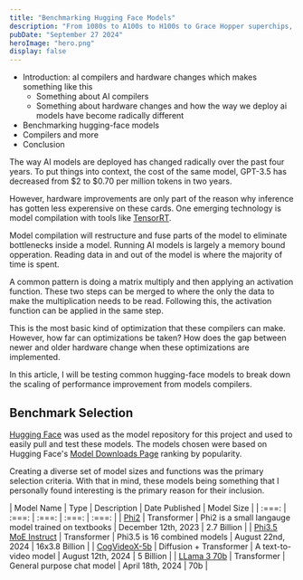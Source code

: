 ```yaml
---
title: "Benchmarking Hugging Face Models"
description: "From 1080s to A100s to H100s to Grace Hopper superchips, how has the performance of AI models increased"
pubDate: "September 27 2024"
heroImage: "hero.png"
display: false
---
```


- Introduction: aI compilers and hardware changes which makes something like this
  - Something about AI compilers
  - Something about hardware changes and how the way we deploy ai models have become radically different
- Benchmarking hugging-face models
- Compilers and more
- Conclusion


The way AI models are deployed has changed radically over the past four years. To put things into context, the cost of the same model, GPT-3.5 has decreased from $2 to $0.70 per million tokens in two years. 

However, hardware improvements are only part of the reason why inference has gotten less experensive on these cards. One emerging technology is model compilation with tools like [TensorRT](). 

Model compilation will restructure and fuse parts of the model to eliminate bottlenecks inside a model. Running AI models is largely a memory bound opperation. Reading data in and out of the model is where the majority of time is spent. 

A common pattern is doing a matrix multiply and then applying an activation function. These two steps can be merged to where the only the data to make the multiplication needs to be read. Following this, the activation function can be applied in the same step.

This is the most basic kind of optimization that these compilers can make. However, how far can optimizations be taken? How does the gap between newer and older hardware change when these optimizations are implemented. 

In this article, I will be testing common hugging-face models to break down the scaling of performance improvement from models compilers.

## Benchmark Selection

[Hugging Face](https://huggingface.co/) was used as the model repository for this project and used to easily pull and test these models. The models chosen were based on Hugging Face's [Model Downloads Page](https://huggingface.co/models?sort=likes) ranking by popularity. 

Creating a diverse set of model sizes and functions was the primary selection criteria. With that in mind, these models being something that I personally found interesting is the primary reason for their inclusion.

| Model Name | Type | Description | Date Published | Model Size |
| :===: | :===: | :===: | :===: | :===: |
| [Phi2](https://huggingface.co/microsoft/phi-2) | Transformer | Phi2 is a small langauge model trained on textbooks | December 12th, 2023 | 2.7 Billion |
| [Phi3.5 MoE Instruct](https://huggingface.co/microsoft/Phi-3.5-MoE-instruct) | Transformer | Phi3.5 is 16 combined models | August 22nd, 2024 | 16x3.8 Billion |
| [CogVideoX-5b](https://huggingface.co/THUDM/CogVideoX-5b) | Diffusion + Transformer | A text-to-video model | August 12th, 2024 | 5 Billion |
| [LLama 3 70b](https://huggingface.co/meta-llama/Meta-Llama-3-70B) | Transformer | General purpose chat model | April 18th, 2024 | 70b |


<!-- ![alt text](image.png) -->